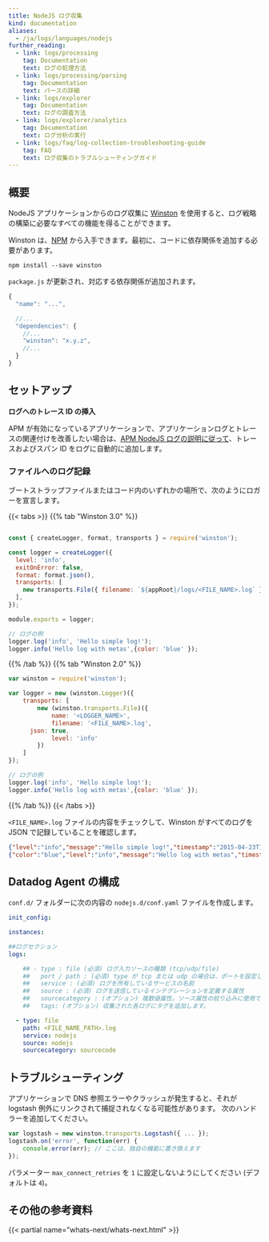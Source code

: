 ```yaml
---
title: NodeJS ログ収集
kind: documentation
aliases:
  - /ja/logs/languages/nodejs
further_reading:
  - link: logs/processing
    tag: Documentation
    text: ログの処理方法
  - link: logs/processing/parsing
    tag: Documentation
    text: パースの詳細
  - link: logs/explorer
    tag: Documentation
    text: ログの調査方法
  - link: logs/explorer/analytics
    tag: Documentation
    text: ログ分析の実行
  - link: logs/faq/log-collection-troubleshooting-guide
    tag: FAQ
    text: ログ収集のトラブルシューティングガイド
---
```

## 概要

NodeJS アプリケーションからのログ収集に [Winston][1] を使用すると、ログ戦略の構築に必要なすべての機能を得ることができます。

Winston は、[NPM][2] から入手できます。最初に、コードに依存関係を追加する必要があります。

```
npm install --save winston
```

`package.js` が更新され、対応する依存関係が追加されます。

```js
{
  "name": "...",

  //...
  "dependencies": {
    //...
    "winston": "x.y.z",
    //...
  }
}
```

## セットアップ

**ログへのトレース ID の挿入**

APM が有効になっているアプリケーションで、アプリケーションログとトレースの関連付けを改善したい場合は、[APM NodeJS ログの説明に従って][3]、トレースおよびスパン ID をログに自動的に追加します。

### ファイルへのログ記録

ブートストラップファイルまたはコード内のいずれかの場所で、次のようにロガーを宣言します。

{{< tabs >}}
{{% tab "Winston 3.0" %}}

```js

const { createLogger, format, transports } = require('winston');

const logger = createLogger({
  level: 'info',
  exitOnError: false,
  format: format.json(),
  transports: [
    new transports.File({ filename: `${appRoot}/logs/<FILE_NAME>.log` }),
  ],
});

module.exports = logger;

// ログの例
logger.log('info', 'Hello simple log!');
logger.info('Hello log with metas',{color: 'blue' });
```

{{% /tab %}}
{{% tab "Winston 2.0" %}}

```js
var winston = require('winston');

var logger = new (winston.Logger)({
    transports: [
        new (winston.transports.File)({
            name: '<LOGGER_NAME>',
            filename: '<FILE_NAME>.log',
      json: true,
            level: 'info'
        })
    ]
});

// ログの例
logger.log('info', 'Hello simple log!');
logger.info('Hello log with metas',{color: 'blue' });
```

{{% /tab %}}
{{< /tabs >}}

`<FILE_NAME>.log` ファイルの内容をチェックして、Winston がすべてのログを JSON で記録していることを確認します。

```json
{"level":"info","message":"Hello simple log!","timestamp":"2015-04-23T16:52:05.337Z"}
{"color":"blue","level":"info","message":"Hello log with metas","timestamp":"2015-04-23T16:52:05.339Z"}
```

## Datadog Agent の構成

`conf.d/` フォルダーに次の内容の `nodejs.d/conf.yaml` ファイルを作成します。

```yaml
init_config:

instances:

##ログセクション
logs:

    ## - type : file (必須) ログ入力ソースの種類 (tcp/udp/file)
    ##   port / path : (必須) type が tcp または udp の場合は、ポートを設定します。type が file の場合は、パスを設定します。
    ##   service : (必須) ログを所有しているサービスの名前
    ##   source : (必須) ログを送信しているインテグレーションを定義する属性
    ##   sourcecategory : (オプション) 複数値属性。ソース属性の絞り込みに使用できます。
    ##   tags: (オプション) 収集された各ログにタグを追加します。

  - type: file
    path: <FILE_NAME_PATH>.log
    service: nodejs
    source: nodejs
    sourcecategory: sourcecode
```

## トラブルシューティング

アプリケーションで DNS 参照エラーやクラッシュが発生すると、それが logstash 例外にリンクされて捕捉されなくなる可能性があります。
次のハンドラーを追加してください。

```js
var logstash = new winston.transports.Logstash({ ... });
logstash.on('error', function(err) {
    console.error(err); // ここは、独自の機能に置き換えます
});
```

パラメーター `max_connect_retries` を `1` に設定しないようにしてください (デフォルトは `4`)。

## その他の参考資料

{{< partial name="whats-next/whats-next.html" >}}

[1]: https://github.com/winstonjs/winston
[2]: https://www.npmjs.com
[3]: /ja/tracing/connect_logs_and_traces/?tab=nodejs